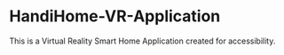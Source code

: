 # HandiHome-VR-Application
This is a Virtual Reality Smart Home Application created for accessibility.
